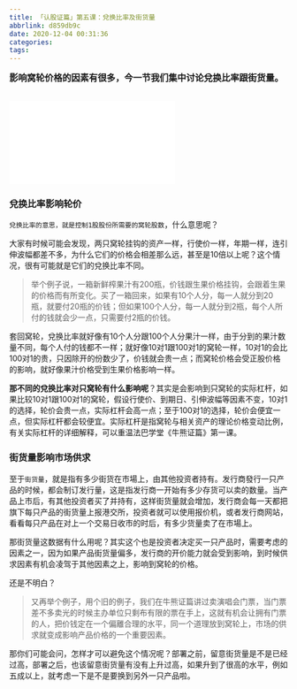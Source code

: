 ```yaml
---
title: 「认股证篇」第五课：兌换比率及街货量
abbrlink: d859db9c
date: 2020-12-04 00:31:36
categories:
tags:
---
```


<b><font size=3>影响窝轮价格的因素有很多，今一节我们集中讨论兌换比率跟街货量。</font></b>

</br>

<div class="bilibili">
    <iframe src="//player.bilibili.com/player.html?aid=627762880&bvid=BV11t4y1e7ny&cid=258321542&page=1" scrolling="no" border="0" frameborder="no" framespacing="0" allowfullscreen="true"> </iframe>
</div>

### 兌换比率影响轮价

`兌换比率的意思，就是控制1股股份所需要的窝轮股数`，什么意思呢？

大家有时候可能会发现，两只窝轮挂钩的资产一样，行使价一样，年期一样，连引伸波幅都差不多，为什么它们的价格会相差那么远，甚至是10倍以上呢？这个情况，很有可能就是它们的兌换比率不同。

> 举个例子说，一箱新鲜榨果汁有200瓶，价钱跟生果价格挂钩，会跟着生果的价格而有所变化。买了一箱回来，如果有10个人分，每一人就分到20瓶，就要付20瓶的价钱；但如果100个人分，每一人就分到2瓶，每个人所付的钱就会少一点，只需要付2瓶的价钱。

套回窝轮，兌换比率就好像有10个人分跟100个人分果汁一样，由于分到的果汁数量不同，每个人付的钱都不一样；就好像10对1跟100对1的窝轮一样，10对1的会比100对1的贵，只因除开的份数少了，价钱就会贵一点；而窝轮价格会受正股价格的影响，就好像果汁价格受到生果价格影响一样。

**那不同的兌换比率对只窝轮有什么影响呢**？其实是会影响到只窝轮的实际杠杆，如果比较10对1跟100对1的窝轮，假设行使价、到期日、引伸波幅等因素不变，10对1的选择，轮价会贵一点，实际杠杆会高一点；至于100对1的选择，轮价会便宜一点，但实际杠杆都会较便宜。实际杠杆是指窝轮与相关资产的理论价格变动比例，有关实际杠杆的详细解释，可以重温法巴学堂《牛熊证篇》第一课。

### 街货量影响市场供求

至于`街货量`，就是指有多少街货在市場上，由其他投资者持有。发行商發行一只产品的时候，都会制订发行量，这是指发行商一开始有多少存货可以卖的数量。当产品上市后，有其他投资者买了并持有，这样街货量就会增加，发行商会每一天都把旗下每只产品的街货量上报港交所，投资者就可以使用报价机，或者发行商网站，看看每只产品在对上一个交易日收市的时后，有多少货量卖了在市場上。

那街货量这数据有什么用呢？其实这个也是投资者决定买一只产品时，需要考虑的因素之一，因为如果产品街货量偏多，发行商的开价能力就会受到影响，到时候供求因素有机会凌驾于其他因素之上，影响到窝轮的价格。

还是不明白？

> 又再举个例子，用个旧的例子，我们在牛熊证篇讲过卖演唱会门票，当门票差不多卖光的时候主办单位只剩布有限的票在手上，这就有机会让拥有门票的人，把价钱定在一个偏離合理的水平，同一个道理放到窝轮上，市场的供求就变成影响产品价格的一个重要因素。

那你们可能会问，怎样才可以避免这个情况呢？部署之前，留意街货量是不是已经过高，部署之后，也该留意街货量有没有上升过高，如果升到了很高的水平，例如五成以上，就考虑一下是不是要换到另外一只产品啦。